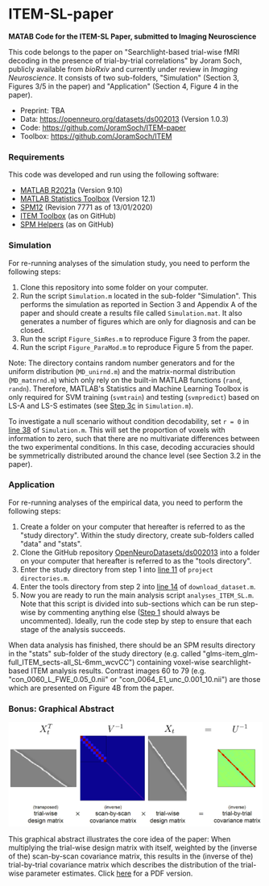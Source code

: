 # ITEM-SL-paper

**MATAB Code for the ITEM-SL Paper, submitted to Imaging Neuroscience**

This code belongs to the paper on "Searchlight-based trial-wise fMRI decoding in the presence of trial-by-trial correlations" by Joram Soch, publicly available from *bioRxiv* and currently under review in *Imaging Neuroscience*. It consists of two sub-folders, "Simulation" (Section 3, Figures 3/5 in the paper) and "Application" (Section 4, Figure 4 in the paper).

- Preprint: TBA
- Data: https://openneuro.org/datasets/ds002013 (Version 1.0.3)
- Code: https://github.com/JoramSoch/ITEM-paper
- Toolbox: https://github.com/JoramSoch/ITEM


### Requirements

This code was developed and run using the following software:
- [MATLAB R2021a](https://de.mathworks.com/help/matlab/release-notes-R2021a.html) (Version 9.10)
- [MATLAB Statistics Toolbox](https://de.mathworks.com/products/statistics.html) (Version 12.1)
- [SPM12](https://www.fil.ion.ucl.ac.uk/spm/software/spm12/) (Revision 7771 as of 13/01/2020)
- [ITEM Toolbox](https://github.com/JoramSoch/ITEM) (as on GitHub)
- [SPM Helpers](https://github.com/JoramSoch/spm_helper) (as on GitHub)


### Simulation

For re-running analyses of the simulation study, you need to perform the following steps:
1. Clone this repository into some folder on your computer.
2. Run the script `Simulation.m` located in the sub-folder "Simulation". This performs the simulation as reported in Section 3 and Appendix A of the paper and should create a results file called `Simulation.mat`. It also generates a number of figures which are only for diagnosis and can be closed.
3. Run the script `Figure_SimRes.m` to reproduce Figure 3 from the paper.
4. Run the script `Figure_ParaMod.m` to reproduce Figure 5 from the paper.

Note: The directory contains random number generators and for the uniform distribution (`MD_unirnd.m`) and the matrix-normal distribution (`MD_matnrnd.m`) which only rely on the built-in MATLAB functions (`rand`, `randn`). Therefore, MATLAB's Statistics and Machine Learning Toolbox is only required for SVM training (`svmtrain`) and testing (`svmpredict`) based on LS-A and LS-S estimates (see [Step 3c](https://github.com/JoramSoch/ITEM-SL-paper/blob/main/Simulation/Simulation.m#L296-L342) in `Simulation.m`).

To investigate a null scenario without condition decodability, set `r = 0` in [line 38](https://github.com/JoramSoch/ITEM-SL-paper/blob/main/Simulation/Simulation.m#L38) of `Simulation.m`. This will set the proportion of voxels with information to zero, such that there are no multivariate differences between the two experimental conditions. In this case, decoding accuracies should be symmetrically distributed around the chance level (see Section 3.2 in the paper).


### Application

For re-running analyses of the empirical data, you need to perform the following steps:
1. Create a folder on your computer that hereafter is referred to as the "study directory". Within the study directory, create sub-folders called "data" and "stats".
2. Clone the GitHub repository [OpenNeuroDatasets/ds002013](https://github.com/OpenNeuroDatasets/ds002013) into a folder on your computer that hereafter is referred to as the "tools directory".
3. Enter the study directory from step 1 into [line 11](https://github.com/JoramSoch/ITEM-SL-paper/blob/main/Application/project_directories.m#L11) of `project directories.m`.
4. Enter the tools directory from step 2 into [line 14](https://github.com/JoramSoch/ITEM-SL-paper/blob/main/Application/download_dataset.m#L14) of `download_dataset.m`.
5. Now you are ready to run the main analysis script `analyses_ITEM_SL.m`. Note that this script is divided into sub-sections which can be run step-wise by commenting anything else ([Step 1](https://github.com/JoramSoch/ITEM-SL-paper/blob/main/Application/analyses_ITEM_SL.m#L39-L65) should always be uncommented). Ideally, run the code step by step to ensure that each stage of the analysis succeeds.

When data analysis has finished, there should be an SPM results directory in the "stats" sub-folder of the study directory (e.g. called "glms-item_glm-full_ITEM_sects-all_SL-6mm_wcvCC") containing voxel-wise searchlight-based ITEM analysis results. Contrast images 60 to 79 (e.g. "con_0060_L_FWE_0.05_0.nii" or "con_0064_E1_unc_0.001_10.nii") are those which are presented on Figure 4B from the paper.


### Bonus: Graphical Abstract

<img src="https://raw.githubusercontent.com/JoramSoch/ITEM-SL-paper/main/Figure_GA.png" alt="Graphical Abstract" width=1000>

This graphical abstract illustrates the core idea of the paper: When multiplying the trial-wise design matrix with itself, weighted by the (inverse of the) scan-by-scan covariance matrix, this results in the (inverse of the) trial-by-trial covariance matrix which describes the distribution of the trial-wise parameter estimates. Click [here](https://github.com/JoramSoch/ITEM-paper-SL/blob/main/Figure_GA.pdf) for a PDF version.
